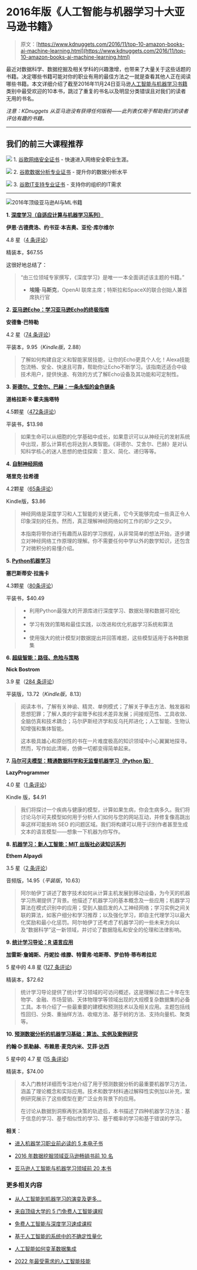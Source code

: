 # 2016年版《人工智能与机器学习十大亚马逊书籍》

> 原文：[https://www.kdnuggets.com/2016/11/top-10-amazon-books-ai-machine-learning.html](https://www.kdnuggets.com/2016/11/top-10-amazon-books-ai-machine-learning.html)

最近对数据科学、数据挖掘及相关学科的兴趣激增，也带来了大量关于这些话题的书籍。决定哪些书籍可能对你的职业有用的最佳方法之一就是查看其他人正在阅读哪些书籍。本文详细介绍了截至2016年11月24日亚马逊[人工智能与机器学习书籍](https://www.amazon.com/Best-Sellers-Books-AI-Machine-Learning/zgbs/books/3887/)类别中最受欢迎的10本书，跳过了重复的书名以及明显分类错误且对我们的读者无用的书名。

*注意：KDnuggets 从亚马逊没有获得任何版税——此列表仅用于帮助我们的读者评估有趣的书籍。*

* * *

## 我们的前三大课程推荐

![](../Images/0244c01ba9267c002ef39d4907e0b8fb.png) 1\. [谷歌网络安全证书](https://www.kdnuggets.com/google-cybersecurity) - 快速进入网络安全职业生涯。

![](../Images/e225c49c3c91745821c8c0368bf04711.png) 2\. [谷歌数据分析专业证书](https://www.kdnuggets.com/google-data-analytics) - 提升你的数据分析水平

![](../Images/0244c01ba9267c002ef39d4907e0b8fb.png) 3\. [谷歌IT支持专业证书](https://www.kdnuggets.com/google-itsupport) - 支持你的组织的IT需求

* * *

![2016年顶级亚马逊AI与ML书籍](../Images/48e85a2abbd4b193a421bdbd9b272deb.png)

**1\. [深度学习（自适应计算与机器学习系列）](https://www.amazon.com/Deep-Learning-Adaptive-Computation-Machine/dp/0262035618/ref=zg_bs_3887_1?_encoding=UTF8&psc=1&refRID=9HK33PPS16VDZN3B1N8G)**

**伊恩·古德费洛、约书亚·本吉奥、亚伦·库尔维尔**

4.8 星（[4 条评论](https://www.amazon.com/Deep-Learning-Adaptive-Computation-Machine/dp/0262035618/ref=zg_bs_3887_1?_encoding=UTF8&psc=1&refRID=9HK33PPS16VDZN3B1N8G#customerReviews)）

精装本，$67.55

这很好地总结了：

> “由三位领域专家撰写，《深度学习》是唯一一本全面讲述该主题的书籍。”
> 
> - **埃隆·马斯克**，OpenAI 联席主席；特斯拉和SpaceX的联合创始人兼首席执行官

**2\. [亚马逊Echo：学习亚马逊Echo的终极指南](https://www.amazon.com/Amazon-Echo-Ultimate-services-internet/dp/1536822043/ref=zg_bs_3887_2?_encoding=UTF8&psc=1&refRID=9HK33PPS16VDZN3B1N8G)**

**安德鲁·巴特勒**

4.2 星（[74 条评论](https://www.amazon.com/Amazon-Echo-Ultimate-services-internet/dp/1536822043/ref=zg_bs_3887_2?_encoding=UTF8&psc=1&refRID=9HK33PPS16VDZN3B1N8G#customerReviews)）

平装本，$9.95（Kindle版，$2.88）

> 了解如何构建自定义和智能家居技能，让你的Echo更具个人化！Alexa技能包流畅、安全、快速且可靠，帮助你让Echo不断学习。该指南还适合中级技术用户，提供快速、有效的方式了解Echo设备及其功能和可定制性。

**3\. [哥德尔、艾舍尔、巴赫：一条永恒的金色链条](https://www.amazon.com/G%C3%B6del-Escher-Bach-Eternal-Golden/dp/0465026567/ref=zg_bs_3887_5?_encoding=UTF8&psc=1&refRID=9HK33PPS16VDZN3B1N8G)**

**道格拉斯·R·霍夫施塔特**

4.5颗星（[472条评论](https://www.amazon.com/G%C3%B6del-Escher-Bach-Eternal-Golden/dp/0465026567/ref=zg_bs_3887_5?_encoding=UTF8&psc=1&refRID=9HK33PPS16VDZN3B1N8G#customerReviews)）

平装书，$13.98

> 如果生命可以从细胞的化学基础中成长，如果意识可以从神经元的发射系统中出现，那么计算机也将达到人类智能。《哥德尔、艾舍尔、巴赫》是对认知科学核心的迷人思想的绝佳探索：意义、简化、递归等等。

**4\. [自制神经网络](https://www.amazon.com/Make-Your-Own-Neural-Network-ebook/dp/B01EER4Z4G/ref=zg_bs_3887_6?_encoding=UTF8&psc=1&refRID=9HK33PPS16VDZN3B1N8G)**

**塔里克·拉希德**

4.2颗星（[65条评论](https://www.amazon.com/Make-Your-Own-Neural-Network-ebook/dp/B01EER4Z4G/ref=zg_bs_3887_6?_encoding=UTF8&psc=1&refRID=9HK33PPS16VDZN3B1N8G#customerReviews)）

Kindle版，$3.86

> 神经网络是深度学习和人工智能的关键元素，它今天能够完成一些真正令人印象深刻的任务。然而，真正理解神经网络如何工作的却少之又少。
> 
> 本指南将带你进行有趣而从容的学习旅程，从非常简单的想法开始，逐步建立对神经网络工作原理的理解。你不需要任何中学以外的数学知识，还包含了对微积分的易懂介绍。

**5\. [Python机器学习](https://www.amazon.com/Python-Machine-Learning-Sebastian-Raschka/dp/1783555130/ref=zg_bs_3887_7?_encoding=UTF8&psc=1&refRID=9HK33PPS16VDZN3B1N8G)**

**塞巴斯蒂安·拉施卡**

4.3颗星（[80条评论](https://www.amazon.com/Python-Machine-Learning-Sebastian-Raschka/dp/1783555130/ref=zg_bs_3887_7?_encoding=UTF8&psc=1&refRID=9HK33PPS16VDZN3B1N8G#customerReviews)）

平装书，$40.49

> +   利用Python最强大的开源库进行深度学习、数据处理和数据可视化
> +   
> +   学习有效的策略和最佳实践，以改进和优化机器学习系统和算法
> +   
> +   使用强大的统计模型对数据提出并回答难题，这些模型适用于各种数据集

**6\. [超级智能：路径、危险与策略](https://www.amazon.com/Superintelligence-Dangers-Strategies-Nick-Bostrom/dp/0198739834/ref=zg_bs_3887_9?_encoding=UTF8&psc=1&refRID=9HK33PPS16VDZN3B1N8G)**

**Nick Bostrom**

3.9 星（[284 条评论](https://www.amazon.com/Superintelligence-Dangers-Strategies-Nick-Bostrom/dp/0198739834/ref=zg_bs_3887_9?_encoding=UTF8&psc=1&refRID=9HK33PPS16VDZN3B1N8G#customerReviews)）

平装版，$13.72（Kindle 版，$8.13）

> 阅读本书，了解有关神谕、精灵、单例模式；了解关于拳击方法、触发器和思想犯罪；了解人类的宇宙赠予和技术差异发展；间接规范性、工具收敛、全脑仿真和技术耦合；马尔萨斯经济学和反乌托邦进化；人工智能、生物认知增强和集体智能。
> 
> 这本极具雄心和原创性的书在一片难度极高的知识领域中小心翼翼地探寻。然而，写作如此清晰，仿佛一切都变得简单起来。

**7\. [马尔可夫模型：精通数据科学和无监督机器学习（Python 版）](https://www.amazon.com/Markov-Models-Science-Unsupervised-Learning-ebook/dp/B01M1J1Y8C/ref=zg_bs_3887_12?_encoding=UTF8&psc=1&refRID=9HK33PPS16VDZN3B1N8G)**

**LazyProgrammer**

4.0 星（[1 条评论](https://www.amazon.com/Markov-Models-Science-Unsupervised-Learning-ebook/dp/B01M1J1Y8C/ref=zg_bs_3887_12?_encoding=UTF8&psc=1&refRID=9HK33PPS16VDZN3B1N8G#customerReviews)）

Kindle 版，$4.91

> 我们将探讨一个疾病与健康的模型，计算如果生病，你会生病多久。我们将讨论马尔可夫模型如何用于分析人们如何与您的网站互动，并修复像高跳出率这样可能影响 SEO 的问题区域。我们将构建可以用于识别作者甚至生成文本的语言模型——想象一下机器为你写作。

**8\. [机器学习：新人工智能：MIT 出版社必读知识系列](https://www.amazon.com/Machine-Learning-Press-Essential-Knowledge/dp/B01M1I55GE/ref=zg_bs_3887_13?_encoding=UTF8&psc=1&refRID=KZVJG40XGKS24RM0VHFX)**

**Ethem Alpaydi**

3.5 星（[2 条评论](https://www.amazon.com/Machine-Learning-Press-Essential-Knowledge/dp/B01M1I55GE/ref=zg_bs_3887_13?_encoding=UTF8&psc=1&refRID=KZVJG40XGKS24RM0VHFX#customerReviews)）

音频版，$14.95（平装版，$10.63）

> 阿尔帕伊丁讲述了数字技术如何从计算主机发展到移动设备，为今天的机器学习热潮提供了背景。他描述了机器学习的基本概念及一些应用；机器学习算法在模式识别中的应用；受到人脑启发的人工神经网络；学习实例之间关联的算法，如客户细分和学习推荐；以及强化学习，即自主代理学习以最大化奖励和最小化惩罚。阿尔帕伊丁还考虑了机器学习的一些未来方向以及“数据科学”这一新领域，并讨论了数据隐私和安全的伦理和法律影响。

**9\. [统计学习导论：R 语言应用](https://www.amazon.com/Introduction-Statistical-Learning-Applications-Statistics/dp/1461471370/ref=zg_bs_3887_18?_encoding=UTF8&psc=1&refRID=9HK33PPS16VDZN3B1N8G)**

**加雷斯·詹姆斯、丹妮拉·维滕、特雷弗·哈斯蒂、罗伯特·蒂布希拉尼**

5 星中的 4.8 星 ([127 条评论](https://www.amazon.com/Introduction-Statistical-Learning-Applications-Statistics/dp/1461471370/ref=zg_bs_3887_18?_encoding=UTF8&psc=1&refRID=9HK33PPS16VDZN3B1N8G#customerReviews))

精装本，$72.62

> 统计学习导论提供了统计学习领域的可访问概述，这是理解过去二十年在生物学、金融、市场营销、天体物理学等领域出现的大规模复杂数据集的必备工具。本书介绍了一些最重要的建模和预测技术以及相关应用。主题包括线性回归、分类、重抽样方法、收缩方法、基于树的方法、支持向量机、聚类等。

**10\. [预测数据分析的机器学习基础：算法、实例及案例研究](https://www.amazon.com/Fundamentals-Machine-Learning-Predictive-Analytics/dp/0262029448/ref=zg_bs_3887_20?_encoding=UTF8&psc=1&refRID=9HK33PPS16VDZN3B1N8G)**

**约翰·D·凯勒赫、布赖恩·麦克内米、艾菲·达西**

5 星中的 4.7 星 ([15 条评论](https://www.amazon.com/Fundamentals-Machine-Learning-Predictive-Analytics/dp/0262029448/ref=zg_bs_3887_20?_encoding=UTF8&psc=1&refRID=9HK33PPS16VDZN3B1N8G#customerReviews))

精装本，$74.00

> 本入门教材详细而专注地介绍了用于预测数据分析的最重要机器学习方法，涵盖了理论概念和实际应用。技术和数学材料通过解释性实例加以补充，案例研究展示了这些模型在更广泛业务背景下的应用。
> 
> 在讨论从数据到洞察再到决策的轨迹后，本书描述了四种机器学习方法：基于信息的学习、基于相似性的学习、基于概率的学习和基于错误的学习。

**相关**：

+   [进入机器学习职业前必读的 5 本电子书](/2016/10/5-free-ebooks-machine-learning-career.html)

+   [2016 年数据挖掘领域亚马逊畅销书前 10 名](/2016/11/top-10-amazon-books-data-mining.html)

+   [亚马逊人工智能与机器学习领域前 20 本书](/2015/11/amazon-top-20-books-ai-machine-learning.html)

### 更多相关内容

+   [从人工智能到机器学习的演变及更多…](https://www.kdnuggets.com/2022/08/evolution-artificial-intelligence-machine-learning-data-science.html)

+   [来自顶级大学的 5 门免费人工智能课程](https://www.kdnuggets.com/5-free-artificial-intelligence-courses-from-top-universities)

+   [免费人工智能与深度学习速成课程](https://www.kdnuggets.com/2022/07/free-artificial-intelligence-deep-learning-crash-course.html)

+   [基于人工智能的系统中的不确定性量化](https://www.kdnuggets.com/2022/04/uncertainty-quantification-artificial-intelligencebased-systems.html)

+   [人工智能如何变革数据集成](https://www.kdnuggets.com/2022/04/artificial-intelligence-transform-data-integration.html)

+   [2022 年最受需求的人工智能技能](https://www.kdnuggets.com/2022/08/indemand-artificial-intelligence-skills-learn-2022.html)
